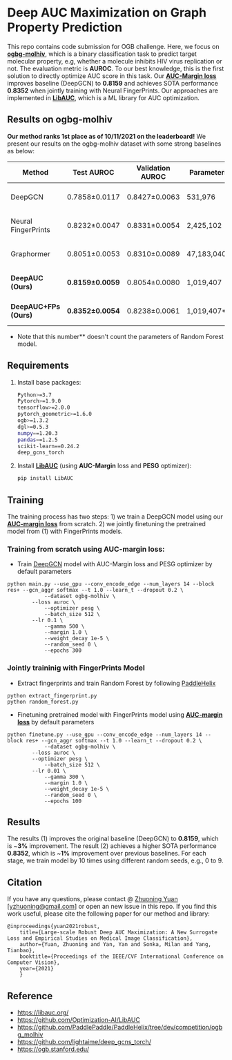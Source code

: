 # Deep AUC Maximization on Graph Property Prediction
This repo contains code submission for OGB challenge. Here, we focus on [**ogbg-molhiv**](https://ogb.stanford.edu/docs/leader_graphprop/), which is a binary classification task to predict target molecular property, e.g, whether a molecule inhibits HIV virus replication or not. The evaluation metric is **AUROC**. To our best knowledge, this is the first solution to directly optimize AUC score in this task. Our [**AUC-Margin loss**](https://arxiv.org/abs/2012.03173) improves baseline (DeepGCN) to **0.8159** and achieves SOTA performance **0.8352** when jointly training with Neural FingerPrints. Our approaches are implemented in **[LibAUC](https://github.com/Optimization-AI/LibAUC)**, which is a ML library for AUC optimization.

## Results on ogbg-molhiv
**Our method ranks 1st place as of 10/11/2021 on the leaderboard!** We present our results on the ogbg-molhiv dataset with some strong baselines as below:

| Method             |Test AUROC    |Validation AUROC  | Parameters    | Hardware |
| ------------------ |------------------- | ----------------- | -------------- |----------|
| DeepGCN            | 0.7858±0.0117 | 0.8427±0.0063 | 531,976   | Tesla V100 (32GB) |
| Neural FingerPrints| 0.8232±0.0047 | 0.8331±0.0054 | 2,425,102 | Tesla V100 (32GB) |
| Graphormer         | 0.8051±0.0053 | 0.8310±0.0089 | 47,183,040 | Tesla V100 (16GB) |
| **DeepAUC (Ours)**           | **0.8159±0.0059** | 0.8054±0.0080 | 1,019,407  | Tesla V100 (32GB) |
| **DeepAUC+FPs (Ours)**     | **0.8352±0.0054** | 0.8238±0.0061 | 1,019,407**  | Tesla V100 (32GB) |

- Note that this number** doesn't count the parameters of Random Forest model.

## Requirements
1. Install base packages:
    ```bash
    Python>=3.7
    Pytorch>=1.9.0
    tensorflow>=2.0.0
    pytorch_geometric>=1.6.0
    ogb>=1.3.2 
    dgl>=0.5.3 
    numpy==1.20.3
    pandas==1.2.5
    scikit-learn==0.24.2
    deep_gcns_torch
    ```   
2. Install [**LibAUC**](https://github.com/Optimization-AI/LibAUC) (using **AUC-Margin** loss and **PESG** optimizer):
    ```bash
    pip install LibAUC
    ```
    
## Training
The training process has two steps: 1) we train a DeepGCN model using our **[AUC-margin loss](https://arxiv.org/abs/2012.03173)** from scratch. 2) we jointly finetuning the pretrained model from (1) with FingerPrints models. 
### Training from scratch using AUC-margin loss:
- Train [DeepGCN](https://github.com/lightaime/deep_gcns_torch) model with AUC-Margin loss and PESG optimizer by default parameters
```
python main.py --use_gpu --conv_encode_edge --num_layers 14 --block res+ --gcn_aggr softmax --t 1.0 --learn_t --dropout 0.2 \
            --dataset ogbg-molhiv \
	    --loss auroc \
            --optimizer pesg \
            --batch_size 512 \
	    --lr 0.1 \
            --gamma 500 \
            --margin 1.0 \
            --weight_decay 1e-5 \
            --random_seed 0 \
            --epochs 300
```

### Jointly traininig with FingerPrints Model
- Extract fingerprints and train Random Forest by following [PaddleHelix](https://github.com/PaddlePaddle/PaddleHelix/tree/dev/competition/ogbg_molhiv)
```
python extract_fingerprint.py
python random_forest.py
```
- Finetuning pretrained model with FingerPrints model using **[AUC-margin loss](https://arxiv.org/abs/2012.03173)** by default parameters
```
python finetune.py --use_gpu --conv_encode_edge --num_layers 14 --block res+ --gcn_aggr softmax --t 1.0 --learn_t --dropout 0.2 \
            --dataset ogbg-molhiv \
	    --loss auroc \
	    --optimizer pesg \
            --batch_size 512 \
	    --lr 0.01 \
            --gamma 300 \
            --margin 1.0 \
            --weight_decay 1e-5 \
            --random_seed 0 \
            --epochs 100
```

## Results
The results (1) improves the original baseline (DeepGCN) to **0.8159**, which is ~**3%** improvement. The result (2) achieves a higher SOTA performance **0.8352**, which is ~**1%** improvement over previous baselines. For each stage, we train model by 10 times using different random seeds, e.g., 0 to 9. 


Citation
---------
If you have any questions, please contact @ [Zhuoning Yuan](https://homepage.divms.uiowa.edu/~zhuoning/) [yzhuoning@gmail.com] or open an new issue in this repo. If you find this work useful, please cite the following paper for our method and library: 
```
@inproceedings{yuan2021robust,
	title={Large-scale Robust Deep AUC Maximization: A New Surrogate Loss and Empirical Studies on Medical Image Classification},
	author={Yuan, Zhuoning and Yan, Yan and Sonka, Milan and Yang, Tianbao},
	booktitle={Proceedings of the IEEE/CVF International Conference on Computer Vision},
	year={2021}
	}
```

Reference 
---------
- https://libauc.org/
- https://github.com/Optimization-AI/LibAUC
- https://github.com/PaddlePaddle/PaddleHelix/tree/dev/competition/ogbg_molhiv
- https://github.com/lightaime/deep_gcns_torch/
- https://ogb.stanford.edu/

